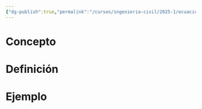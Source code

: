 ```yaml
---
{"dg-publish":true,"permalink":"/cursos/ingenieria-civil/2025-1/ecuaciones-diferenciales/ecuaciones-diferenciales/","tags":["ExMAT1640"]}
---
```


# Concepto
# Definición
# Ejemplo
